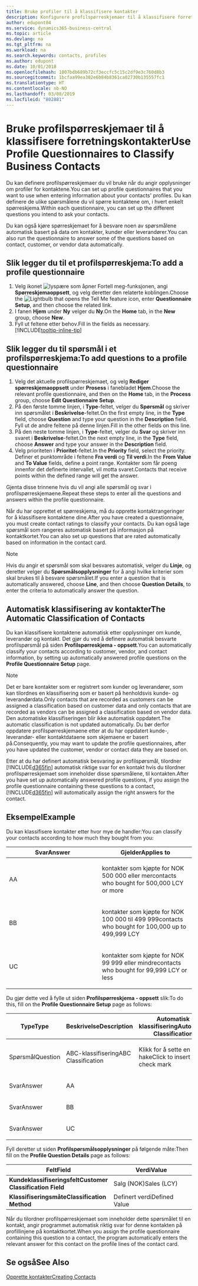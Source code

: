 ```yaml
---
title: Bruke profiler til å klassifisere kontakter
description: Konfigurere profilspørreskjemaer til å klassifisere forretningskontaktene
author: edupont04
ms.service: dynamics365-business-central
ms.topic: article
ms.devlang: na
ms.tgt_pltfrm: na
ms.workload: na
ms.search.keywords: contacts, profiles
ms.author: edupont
ms.date: 10/01/2018
ms.openlocfilehash: 1007bdb689b72cf3eccfc5c15c2df9e3c760d8b3
ms.sourcegitcommit: 1bcfaa99ea302e6b84b8361ca02730b135557fc1
ms.translationtype: HT
ms.contentlocale: nb-NO
ms.lasthandoff: 03/08/2019
ms.locfileid: "802881"
---
```

# <a name="use-profile-questionnaires-to-classify-business-contacts"></a><span data-ttu-id="f3dd5-103">Bruke profilspørreskjemaer til å klassifisere forretningskontakter</span><span class="sxs-lookup"><span data-stu-id="f3dd5-103">Use Profile Questionnaires to Classify Business Contacts</span></span>
<span data-ttu-id="f3dd5-104">Du kan definere profilspørreskjemaer du vil bruke når du angir opplysninger om profiler for kontaktene.</span><span class="sxs-lookup"><span data-stu-id="f3dd5-104">You can set up profile questionnaires that you want to use when entering information about your contacts' profiles.</span></span> <span data-ttu-id="f3dd5-105">Du kan definere de ulike spørsmålene du vil spørre kontaktene om, i hvert enkelt spørreskjema.</span><span class="sxs-lookup"><span data-stu-id="f3dd5-105">Within each questionnaire, you can set up the different questions you intend to ask your contacts.</span></span>  

<span data-ttu-id="f3dd5-106">Du kan også kjøre spørreskjemaet for å besvare noen av spørsmålene automatisk basert på data om kontakter, kunder eller leverandører.</span><span class="sxs-lookup"><span data-stu-id="f3dd5-106">You can also run the questionnaire to answer some of the questions based on contact, customer, or vendor data automatically.</span></span>  

## <a name="to-add-a-profile-questionnaire"></a><span data-ttu-id="f3dd5-107">Slik legger du til et profilspørreskjema:</span><span class="sxs-lookup"><span data-stu-id="f3dd5-107">To add a profile questionnaire</span></span>
1.  <span data-ttu-id="f3dd5-108">Velg ikonet ![lyspære som åpner Fortell meg-funksjonen](media/ui-search/search_small.png "Fortell hva du vil gjøre"), angi **Spørreskjemaoppsett**, og velg deretter den relaterte koblingen.</span><span class="sxs-lookup"><span data-stu-id="f3dd5-108">Choose the ![Lightbulb that opens the Tell Me feature](media/ui-search/search_small.png "Tell me what you want to do") icon, enter **Questionnaire Setup**, and then choose the related link.</span></span>  
2.  <span data-ttu-id="f3dd5-109">I fanen **Hjem** under **Ny** velger du **Ny**.</span><span class="sxs-lookup"><span data-stu-id="f3dd5-109">On the **Home** tab, in the **New** group, choose **New**.</span></span>  
3.  <span data-ttu-id="f3dd5-110">Fyll ut feltene etter behov.</span><span class="sxs-lookup"><span data-stu-id="f3dd5-110">Fill in the fields as necessary.</span></span> [!INCLUDE[tooltip-inline-tip](includes/tooltip-inline-tip_md.md)]  

## <a name="to-add-questions-to-a-profile-questionnaire"></a><span data-ttu-id="f3dd5-111">Slik legger du til spørsmål i et profilspørreskjema:</span><span class="sxs-lookup"><span data-stu-id="f3dd5-111">To add questions to a profile questionnaire</span></span>
1.  <span data-ttu-id="f3dd5-112">Velg det aktuelle profilspørreskjemaet, og velg **Rediger spørreskjemaoppsett** under **Prosess** i fanebladet **Hjem**.</span><span class="sxs-lookup"><span data-stu-id="f3dd5-112">Choose the relevant profile questionnaire, and then on the **Home** tab, in the **Process** group, choose **Edit Questionnaire Setup**.</span></span>  
2.  <span data-ttu-id="f3dd5-113">På den første tomme linjen, i **Type**-feltet, velger du **Spørsmål** og skriver inn spørsmålet i **Beskrivelse**-feltet.</span><span class="sxs-lookup"><span data-stu-id="f3dd5-113">On the first empty line, in the **Type** field, choose **Question** and type your question in the **Description** field.</span></span> <span data-ttu-id="f3dd5-114">Fyll ut de andre feltene på denne linjen.</span><span class="sxs-lookup"><span data-stu-id="f3dd5-114">Fill in the other fields on this line.</span></span>  
3.  <span data-ttu-id="f3dd5-115">På den neste tomme linjen, i **Type**-feltet, velger du **Svar** og skriver inn svaret i **Beskrivelse**-feltet.</span><span class="sxs-lookup"><span data-stu-id="f3dd5-115">On the next empty line, in the **Type** field, choose **Answer** and type your answer in the **Description** field.</span></span>  
4.  <span data-ttu-id="f3dd5-116">Velg prioriteten i **Prioritet**-feltet.</span><span class="sxs-lookup"><span data-stu-id="f3dd5-116">In the **Priority** field, select the priority.</span></span> <span data-ttu-id="f3dd5-117">Definer et punktområde i feltene **Fra verdi** og **Til verdi**.</span><span class="sxs-lookup"><span data-stu-id="f3dd5-117">In the **From Value** and **To Value** fields, define a point range.</span></span> <span data-ttu-id="f3dd5-118">Kontakter som får poeng innenfor det definerte intervallet, vil motta svaret.</span><span class="sxs-lookup"><span data-stu-id="f3dd5-118">Contacts that receive points within the defined range will get the answer.</span></span>  

<span data-ttu-id="f3dd5-119">Gjenta disse trinnene hvis du vil angi alle spørsmål og svar i profilspørreskjemaene.</span><span class="sxs-lookup"><span data-stu-id="f3dd5-119">Repeat these steps to enter all the questions and answers within the profile questionnaire.</span></span>

<span data-ttu-id="f3dd5-120">Når du har opprettet et spørreskjema, må du opprette kontaktrangeringer for å klassifisere kontaktene dine.</span><span class="sxs-lookup"><span data-stu-id="f3dd5-120">After you have created a questionnaire, you must create contact ratings to classify your contacts.</span></span> <span data-ttu-id="f3dd5-121">Du kan også lage spørsmål som rangeres automatisk basert på informasjon på kontaktkortet.</span><span class="sxs-lookup"><span data-stu-id="f3dd5-121">You can also set up questions that are rated automatically based on information in the contact card.</span></span>  

> [!NOTE]
> <span data-ttu-id="f3dd5-122">Hvis du angir et spørsmål som skal besvares automatisk, velger du <STRONG>Linje</STRONG>, og deretter velger du <STRONG>Spørsmålsopplysninger</STRONG> for å angi hvilke kriterier som skal brukes til å besvare spørsmålet.</span><span class="sxs-lookup"><span data-stu-id="f3dd5-122">If you enter a question that is automatically answered, choose <STRONG>Line</STRONG>, and then choose <STRONG>Question Details</STRONG>, to enter the criteria to automatically answer the question.</span></span>

## <a name="the-automatic-classification-of-contacts"></a><span data-ttu-id="f3dd5-123">Automatisk klassifisering av kontakter</span><span class="sxs-lookup"><span data-stu-id="f3dd5-123">The Automatic Classification of Contacts</span></span>
<span data-ttu-id="f3dd5-124">Du kan klassifisere kontaktene automatisk etter opplysninger om kunde, leverandør og kontakt. Det gjør du ved å definere automatisk besvarte profilspørsmål på siden **Profilspørreskjema - oppsett**.</span><span class="sxs-lookup"><span data-stu-id="f3dd5-124">You can automatically classify your contacts according to customer, vendor, and contact information, by setting up automatically answered profile questions on the **Profile Questionnaire Setup** page.</span></span>  

> [!NOTE]
> <span data-ttu-id="f3dd5-125">Det er bare kontakter som er registrert som kunder og leverandører, som kan tilordnes en klassifisering som er basert på henholdsvis kunde- og leverandørdata.</span><span class="sxs-lookup"><span data-stu-id="f3dd5-125">Only contacts that are recorded as customers can be assigned a classification based on customer data and only contacts that are recorded as vendors can be assigned a classification based on vendor data.</span></span> <span data-ttu-id="f3dd5-126">Den automatiske klassifiseringen blir ikke automatisk oppdatert.</span><span class="sxs-lookup"><span data-stu-id="f3dd5-126">The automatic classification is not updated automatically.</span></span> <span data-ttu-id="f3dd5-127">Du bør derfor oppdatere profilspørreskjemaene etter at du har oppdatert kunde-, leverandør- eller kontaktdataene som skjemaene er basert på.</span><span class="sxs-lookup"><span data-stu-id="f3dd5-127">Consequently, you may want to update the profile questionnaires, after you have updated the customer, vendor or contact data they are based on.</span></span>  

<span data-ttu-id="f3dd5-128">Etter at du har definert automatisk besvaring av profilspørsmål, tilordner [!INCLUDE[d365fin](includes/d365fin_md.md)] automatisk riktige svar for en kontakt hvis du tilordner profilspørreskjemaet som inneholder disse spørsmålene, til kontakten.</span><span class="sxs-lookup"><span data-stu-id="f3dd5-128">After you have set up automatically answered profile questions, if you assign the profile questionnaire containing these questions to a contact, [!INCLUDE[d365fin](includes/d365fin_md.md)] will automatically assign the right answers for the contact.</span></span>  

## <a name="example"></a><span data-ttu-id="f3dd5-129">Eksempel</span><span class="sxs-lookup"><span data-stu-id="f3dd5-129">Example</span></span>
<span data-ttu-id="f3dd5-130">Du kan klassifisere kontakter etter hvor mye de handler:</span><span class="sxs-lookup"><span data-stu-id="f3dd5-130">You can classify your contacts according to how much they bought from you:</span></span>

<table>
<colgroup>
<col style="width: 50%" />
<col style="width: 50%" />
</colgroup>
<thead>
<tr class="header">
<th><span data-ttu-id="f3dd5-131"><strong>Svar</strong></span><span class="sxs-lookup"><span data-stu-id="f3dd5-131"><strong>Answer</strong></span></span></th>
<th><span data-ttu-id="f3dd5-132"><strong>Gjelder</strong></span><span class="sxs-lookup"><span data-stu-id="f3dd5-132"><strong>Applies to</strong></span></span></th>
</tr>
</thead>
<tbody>
<tr class="odd">
<td><p><span data-ttu-id="f3dd5-133">A</span><span class="sxs-lookup"><span data-stu-id="f3dd5-133">A</span></span></p></td>
<td><p><span data-ttu-id="f3dd5-134">kontakter som kjøpte for NOK 500 000 eller mer</span><span class="sxs-lookup"><span data-stu-id="f3dd5-134">contacts who bought for 500,000 LCY or more</span></span></p></td>
</tr>
<tr class="even">
<td><p><span data-ttu-id="f3dd5-135">B</span><span class="sxs-lookup"><span data-stu-id="f3dd5-135">B</span></span></p></td>
<td><p><span data-ttu-id="f3dd5-136">kontakter som kjøpte for NOK 100 000 til 499 999</span><span class="sxs-lookup"><span data-stu-id="f3dd5-136">contacts who bought for 100,000 up to 499,999 LCY</span></span></p></td>
</tr>
<tr class="odd">
<td><p><span data-ttu-id="f3dd5-137">U</span><span class="sxs-lookup"><span data-stu-id="f3dd5-137">C</span></span></p></td>
<td><p><span data-ttu-id="f3dd5-138">kontakter som kjøpte for NOK 99 999 eller mindre</span><span class="sxs-lookup"><span data-stu-id="f3dd5-138">contacts who bought for 99,999 LCY or less</span></span></p></td>
</tr>
</tbody>
</table>

<span data-ttu-id="f3dd5-139">Du gjør dette ved å fylle ut siden **Profilspørreskjema - oppsett** slik:</span><span class="sxs-lookup"><span data-stu-id="f3dd5-139">To do this, fill on the **Profile Questionnaire Setup** page as follows:</span></span>


<table>
<colgroup>
<col style="width: 20%" />
<col style="width: 20%" />
<col style="width: 20%" />
<col style="width: 20%" />
<col style="width: 20%" />
</colgroup>
<thead>
<tr class="header">
<th><span data-ttu-id="f3dd5-140"><strong>Type</strong></span><span class="sxs-lookup"><span data-stu-id="f3dd5-140"><strong>Type</strong></span></span></th>
<th><span data-ttu-id="f3dd5-141"><strong>Beskrivelse</strong></span><span class="sxs-lookup"><span data-stu-id="f3dd5-141"><strong>Description</strong></span></span></th>
<th><span data-ttu-id="f3dd5-142"><strong>Automatisk klassifisering</strong></span><span class="sxs-lookup"><span data-stu-id="f3dd5-142"><strong>Automatic Classification</strong></span></span></th>
<th><span data-ttu-id="f3dd5-143"><strong>Fra verdi</strong></span><span class="sxs-lookup"><span data-stu-id="f3dd5-143"><strong>From Value</strong></span></span></th>
<th><span data-ttu-id="f3dd5-144"><strong>Til verdi</strong></span><span class="sxs-lookup"><span data-stu-id="f3dd5-144"><strong>To Value</strong></span></span></th>
</tr>
</thead>
<tbody>
<tr class="odd">
<td><p><span data-ttu-id="f3dd5-145">Spørsmål</span><span class="sxs-lookup"><span data-stu-id="f3dd5-145">Question</span></span></p></td>
<td><p><span data-ttu-id="f3dd5-146">ABC-klassifisering</span><span class="sxs-lookup"><span data-stu-id="f3dd5-146">ABC Classification</span></span></p></td>
<td><p><span data-ttu-id="f3dd5-147">Klikk for å sette en hake</span><span class="sxs-lookup"><span data-stu-id="f3dd5-147">Click to insert a check mark</span></span></p></td>
<td><p> </p></td>
<td><p> </p></td>
</tr>
<tr class="even">
<td><p><span data-ttu-id="f3dd5-148">Svar</span><span class="sxs-lookup"><span data-stu-id="f3dd5-148">Answer</span></span></p></td>
<td><p><span data-ttu-id="f3dd5-149">A</span><span class="sxs-lookup"><span data-stu-id="f3dd5-149">A</span></span></p></td>
<td><p> </p></td>
<td><p><span data-ttu-id="f3dd5-150">500,000</span><span class="sxs-lookup"><span data-stu-id="f3dd5-150">500,000</span></span></p></td>
<td><p> </p></td>
</tr>
<tr class="odd">
<td><p><span data-ttu-id="f3dd5-151">Svar</span><span class="sxs-lookup"><span data-stu-id="f3dd5-151">Answer</span></span></p></td>
<td><p><span data-ttu-id="f3dd5-152">B</span><span class="sxs-lookup"><span data-stu-id="f3dd5-152">B</span></span></p></td>
<td><p> </p></td>
<td><p><span data-ttu-id="f3dd5-153">100,000</span><span class="sxs-lookup"><span data-stu-id="f3dd5-153">100,000</span></span></p></td>
<td><p><span data-ttu-id="f3dd5-154">499,999</span><span class="sxs-lookup"><span data-stu-id="f3dd5-154">499,999</span></span></p></td>
</tr>
<tr class="even">
<td><p><span data-ttu-id="f3dd5-155">Svar</span><span class="sxs-lookup"><span data-stu-id="f3dd5-155">Answer</span></span></p></td>
<td><p><span data-ttu-id="f3dd5-156">U</span><span class="sxs-lookup"><span data-stu-id="f3dd5-156">C</span></span></p></td>
<td><p> </p></td>
<td><p> </p></td>
<td><p><span data-ttu-id="f3dd5-157">99,999</span><span class="sxs-lookup"><span data-stu-id="f3dd5-157">99,999</span></span></p></td>
</tr>
</tbody>
</table>

<span data-ttu-id="f3dd5-158">Fyll deretter ut siden **Profilspørsmålsopplysninger** på følgende måte:</span><span class="sxs-lookup"><span data-stu-id="f3dd5-158">Then fill on the **Profile Question Details** page as follows:</span></span>
<table>
<colgroup>
<col style="width: 50%" />
<col style="width: 50%" />
</colgroup>
<thead>
<tr class="header">
<th><span data-ttu-id="f3dd5-159"><strong>Felt</strong></span><span class="sxs-lookup"><span data-stu-id="f3dd5-159"><strong>Field</strong></span></span></th>
<th><span data-ttu-id="f3dd5-160"><strong>Verdi</strong></span><span class="sxs-lookup"><span data-stu-id="f3dd5-160"><strong>Value</strong></span></span></th>
</tr>
</thead>
<tbody>
<tr>
<td><span data-ttu-id="f3dd5-161"><strong>Kundeklassifiseringsfelt</strong></span><span class="sxs-lookup"><span data-stu-id="f3dd5-161"><strong>Customer Classification Field</strong></span></span></td>
<td><span data-ttu-id="f3dd5-162"><emphasis>Salg (NOK)</emphasis></span><span class="sxs-lookup"><span data-stu-id="f3dd5-162"><emphasis>Sales (LCY)</emphasis></span></span></td>
</tr>
<tr>
<td><span data-ttu-id="f3dd5-163"><strong>Klassifiseringsmåte</strong></span><span class="sxs-lookup"><span data-stu-id="f3dd5-163"><strong>Classification Method</strong></span></span></td>
<td><span data-ttu-id="f3dd5-164"><emphasis>Definert verdi</emphasis></span><span class="sxs-lookup"><span data-stu-id="f3dd5-164"><emphasis>Defined Value</emphasis></span></span></td>
</tr>
</tbody>
</table>

<span data-ttu-id="f3dd5-165">Når du tilordner profilspørreskjemaet som inneholder dette spørsmålet til en kontakt, angir programmet automatisk riktig svar for denne kontakten på profillinjene på kontaktkortet.</span><span class="sxs-lookup"><span data-stu-id="f3dd5-165">When you assign the profile questionnaire containing this question to a contact, the program automatically enters the relevant answer for this contact on the profile lines of the contact card.</span></span>

## <a name="see-also"></a><span data-ttu-id="f3dd5-166">Se også</span><span class="sxs-lookup"><span data-stu-id="f3dd5-166">See Also</span></span>
[<span data-ttu-id="f3dd5-167">Opprette kontakter</span><span class="sxs-lookup"><span data-stu-id="f3dd5-167">Creating Contacts</span></span>](marketing-create-contact-companies.md)  
